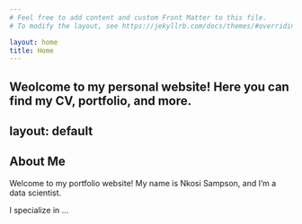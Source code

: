 ```yaml
---
# Feel free to add content and custom Front Matter to this file.
# To modify the layout, see https://jekyllrb.com/docs/themes/#overriding-theme-defaults

layout: home
title: Home
---
```

Weolcome to my personal website! Here you can find my CV, portfolio, and more.
---
layout: default
---

<div class="content">
    <h2>About Me</h2>
    <p>Welcome to my portfolio website! My name is Nkosi Sampson, and I’m a data scientist.</p>
    <p>I specialize in ...</p>
</div>
